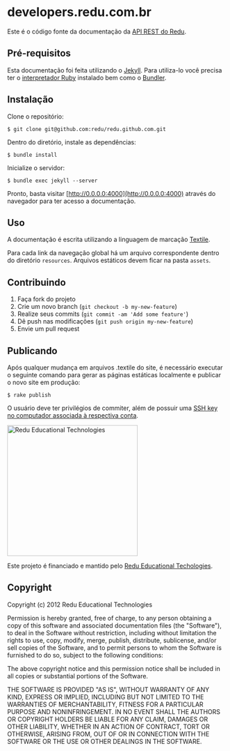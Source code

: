 # developers.redu.com.br

Este é o código fonte da documentação da [API REST do Redu](http://developers.redu.com.br).

## Pré-requisitos

Esta documentação foi feita utilizando o [Jekyll](https://github.com/mojombo/jekyll). Para utiliza-lo você precisa ter o [interpretador Ruby](http://rvm.io/) instalado bem como o [Bundler](http://gembundler.com/#getting-started).

## Instalação

Clone o repositório:

    $ git clone git@github.com:redu/redu.github.com.git

Dentro do diretório, instale as dependências:

    $ bundle install

Inicialize o servidor:

    $ bundle exec jekyll --server
    
Pronto, basta visitar [http://0.0.0.0:4000](http://0.0.0.0:4000) através do navegador para ter acesso a documentação.

## Uso

A documentação é escrita utilizando a linguagem de marcação [Textile](http://textile.thresholdstate.com/). 

Para cada link da navegação global há um arquivo correspondente dentro do diretório ``resources``. Arquivos estáticos devem ficar na pasta ``assets``.

## Contribuindo

1. Faça fork do projeto
2. Crie um novo branch (`git checkout -b my-new-feature`)
3. Realize seus commits (`git commit -am 'Add some feature'`)
4. Dê push nas modificações (`git push origin my-new-feature`)
5. Envie um pull request

## Publicando

Após qualquer mudança em arquivos .textile do site, é necessário executar o seguinte comando para gerar as páginas estáticas localmente e publicar o novo site em produção:

    $ rake publish

O usuário deve ter privilégios de commiter, além de possuir uma [SSH key no computador associada à respectiva conta](https://help.github.com/articles/generating-ssh-keys/).

<img src="https://github.com/downloads/redu/redupy/redutech-marca.png" alt="Redu Educational Technologies" width="300">

Este projeto é financiado e mantido pelo [Redu Educational Techologies](http://tech.redu.com.br).

## Copyright

Copyright (c) 2012 Redu Educational Technologies

Permission is hereby granted, free of charge, to any person obtaining a copy of this software and associated documentation files (the "Software"), to deal in the Software without restriction, including without limitation the rights to use, copy, modify, merge, publish, distribute, sublicense, and/or sell copies of the Software, and to permit persons to whom the Software is furnished to do so, subject to the following conditions:

The above copyright notice and this permission notice shall be included in all copies or substantial portions of the Software.

THE SOFTWARE IS PROVIDED "AS IS", WITHOUT WARRANTY OF ANY KIND, EXPRESS OR IMPLIED, INCLUDING BUT NOT LIMITED TO THE WARRANTIES OF MERCHANTABILITY, FITNESS FOR A PARTICULAR PURPOSE AND NONINFRINGEMENT. IN NO EVENT SHALL THE AUTHORS OR COPYRIGHT HOLDERS BE LIABLE FOR ANY CLAIM, DAMAGES OR OTHER LIABILITY, WHETHER IN AN ACTION OF CONTRACT, TORT OR OTHERWISE, ARISING FROM, OUT OF OR IN CONNECTION WITH THE SOFTWARE OR THE USE OR OTHER DEALINGS IN THE SOFTWARE.
